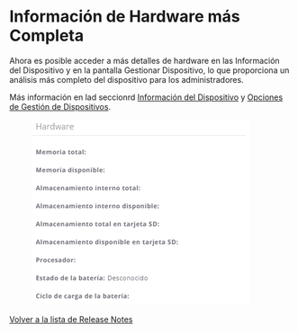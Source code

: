 # Información de Hardware más Completa

Ahora es posible acceder a más detalles de hardware en las Información del Dispositivo y en la pantalla Gestionar Dispositivo, lo que proporciona un análisis más completo del dispositivo para los administradores.

Más información en lad seccionrd [Información del Dispositivo](../../portal/dispositivos/lista-de-dispositivos/opciones-de-administracion-de-dispositivos.md) y [Opciones de Gestión de Dispositivos](../../portal/dispositivos/lista-de-dispositivos/opciones-de-administracion-de-dispositivos-1.md).

<figure><img src="../../.gitbook/assets/image (278).png" alt=""><figcaption></figcaption></figure>

[Volver a la lista de Release Notes](broken-reference)

